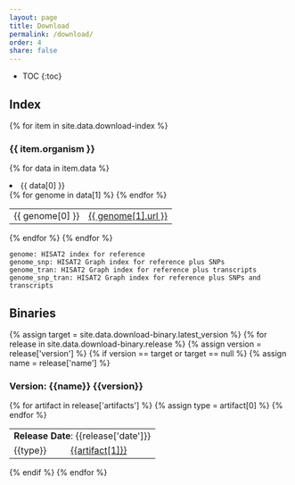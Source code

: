 ```yaml
---
layout: page
title: Download
permalink: /download/
order: 4
share: false
---
```


- TOC
{:toc}

## Index

{% for item in site.data.download-index %}
### {{ item.organism }}
  {% for data in item.data %}
<li>{{ data[0] }}</li>
<table style="border-collapse: collapse; border: none;">
{% for genome in data[1] %}
<tr style="border: none;"><td style="border: none;">{{ genome[0] }}</td><td style="border: none;"><a href="{{ genome[1].url }}">{{ genome[1].url }}</a></td></tr>
{% endfor %}
</table>
{% endfor %}
{% endfor %}


    genome: HISAT2 index for reference
    genome_snp: HISAT2 Graph index for reference plus SNPs
    genome_tran: HISAT2 Graph index for reference plus transcripts
    genome_snp_tran: HISAT2 Graph index for reference plus SNPs and transcripts

## Binaries

{% assign target = site.data.download-binary.latest_version %}
{% for release in site.data.download-binary.release %}
{% assign version = release['version'] %}
{% if version == target or target == null %}
{% assign name = release['name'] %}
### Version: {{name}} {{version}}
<table style="border-collapse: collapse; border: none;">
<tr style="border: none;"><td style="border: none;" colspan="2"><b>Release Date</b>: {{release['date']}}</td></tr>
{% for artifact in release['artifacts'] %}
{% assign type = artifact[0] %}
<tr style="border: none;"><td style="border: none;">{{type}}</td><td style="border: none;"><a href="{{artifact[1]}}">{{artifact[1]}}</a></td></tr>
{% endfor %}
</table>
{% endif %}
{% endfor %}

